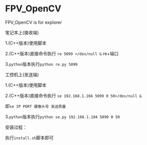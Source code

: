 # FPV_OpenCV
FPV_OpenCV is for explorer


笔记本上(接收端)

1.(C++版本)使用脚本

2.(C++版本)直接命令执行 `re 5099 >/dev/null &` re+端口

3.`python`版本执行`python re.py 5099`






工控机上(发送端)

1.(C++版本)使用脚本

2.(C++版本)直接命令执行 `se 192.168.1.104 5099 0 50>/dev/null &`

即`se IP PORT 摄像头号 发送质量`

3.`python`版本执行`python se.py 192.168.1.104 5099 0 50 `





安装过程：

执行`install.sh`脚本即可

